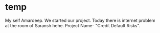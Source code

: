 # temp
My self Amardeep. We started our project.
Today there is internet problem at the room of Saransh hehe.
Project Name- "Credit Default Risks".
